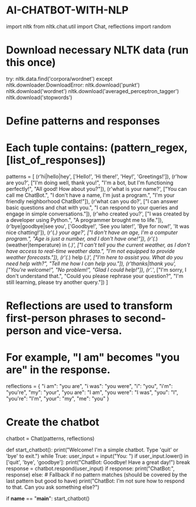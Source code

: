 # AI-CHATBOT-WITH-NLP
import nltk
from nltk.chat.util import Chat, reflections
import random

# Download necessary NLTK data (run this once)
try:
    nltk.data.find('corpora/wordnet')
except nltk.downloader.DownloadError:
    nltk.download('punkt')
    nltk.download('wordnet')
    nltk.download('averaged_perceptron_tagger')
    nltk.download('stopwords')


# Define patterns and responses
# Each tuple contains: (pattern_regex, [list_of_responses])
patterns = [
    (r'hi|hello|hey', ['Hello!', 'Hi there!', 'Hey!', 'Greetings!']),
    (r'how are you\?', ["I'm doing well, thank you!", "I'm a bot, but I'm functioning perfectly!", "All good! How about you?"]),
    (r'what is your name\?', ["You can call me ChatBot.", "I don't have a name, I'm just a program.", "I'm your friendly neighborhood ChatBot!"]),
    (r'what can you do\?', ["I can answer basic questions and chat with you.", "I can respond to your queries and engage in simple conversations."]),
    (r'who created you\?', ["I was created by a developer using Python.", "A programmer brought me to life."]),
    (r'bye|goodbye|see you', ['Goodbye!', 'See you later!', 'Bye for now!', 'It was nice chatting!']),
    (r'(.*) your age\?', ["I don't have an age, I'm a computer program.", "Age is just a number, and I don't have one!"]),
    (r'(.*) (weather|temperature) in (.*)', ["I can't tell you the current weather, as I don't have access to real-time weather data.", "I'm not equipped to provide weather forecasts."]),
    (r'(.*) help (.*)', ["I'm here to assist you. What do you need help with?", "Tell me how I can help you."]),
    (r'thanks|thank you', ["You're welcome!", "No problem!", "Glad I could help!"]),
    (r'.*', ["I'm sorry, I don't understand that.", "Could you please rephrase your question?", "I'm still learning, please try another query."])
]

# Reflections are used to transform first-person phrases to second-person and vice-versa.
# For example, "I am" becomes "you are" in the response.
reflections = {
    "i am": "you are",
    "i was": "you were",
    "i": "you",
    "i'm": "you're",
    "my": "your",
    "you are": "I am",
    "you were": "I was",
    "you": "I",
    "you're": "I'm",
    "your": "my",
    "me": "you"
}

# Create the chatbot
chatbot = Chat(patterns, reflections)

def start_chatbot():
    print("Welcome! I'm a simple chatbot. Type 'quit' or 'bye' to exit.")
    while True:
        user_input = input("You: ")
        if user_input.lower() in ['quit', 'bye', 'goodbye']:
            print("ChatBot: Goodbye! Have a great day!")
            break
        response = chatbot.respond(user_input)
        if response:
            print("ChatBot:", response)
        else:
            # Fallback if no pattern matches (should be covered by the last pattern but good to have)
            print("ChatBot: I'm not sure how to respond to that. Can you ask something else?")

if __name__ == "__main__":
    start_chatbot()
